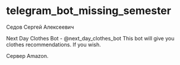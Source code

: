 # telegram_bot_missing_semester

Седов Сергей Алексеевич

Next Day Clothes Bot - @next_day_clothes_bot
This bot will give you clothes recommendations. If you wish.

Сервер Amazon.
